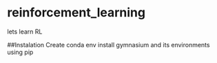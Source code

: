 # reinforcement_learning
lets learn RL

##Instalation
Create conda env 
install gymnasium and its environments using pip
